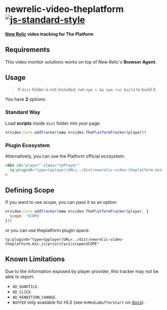 # newrelic-video-theplatform [![js-standard-style](https://img.shields.io/badge/code%20style-standard-brightgreen.svg)](http://standardjs.com)
#### [New Relic](http://newrelic.com) video tracking for The Platform

## Requirements
This video monitor solutions works on top of New Relic's **Browser Agent**.

## Usage
> If `dist` folder is not included, run `npm i && npm run build` to build it.

You have **2** options:

### Standard Way
Load **scripts** inside `dist` folder into your page.

```javascript
nrvideo.Core.addTracker(new nrvideo.ThePlatformTracker(player))
```

### Plugin Ecosystem
Alternatively, you can use the Platform official ecosystem:

```html
<div id="player" class="tpPlayer"
  tp:plugin0="type=tpplayer|URL=../dist/newrelic-video-theplatform.min.js|priority=1"
>
```

## Defining Scope
If you want to use scope, you can pass it as an option:

```javascript
nrvideo.Core.addTracker(new nrvideo.ThePlatformTracker(player, {
  scope: 'SCOPE'
}))
```

or you can use theplatform plugin space:

```
tp:plugin0="type=tpplayer|URL=../dist/newrelic-video-theplatform.min.js|priority=1|scope=SCOPE"
```

## Known Limitations
Due to the information exposed by player provider, this tracker may not be able to report:
- `AD_QUARTILE`.
- `AD_CLICK`.
- `AD_RENDITION_CHANGE`.
- `BUFFER` only available for HLS (see `OnMediaBufferStart` on [docs](https://docs.theplatform.com/help/player-pdkevent-reference)).
